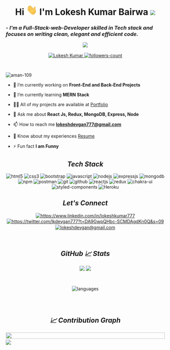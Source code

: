 
<!----------------------------------- Heading Section ------------------------------------>
<h1 align="center">
    Hi
    <img src="https://raw.githubusercontent.com/ABSphreak/ABSphreak/master/gifs/Hi.gif" width="35">
    I'm Lokesh Kumar Bairwa
    <img src="https://camo.githubusercontent.com/d3359cb00ab0b5ed8f2e1fe3fceb4fbaf3b614340f8c0db99c17b9f50b351770/68747470733a2f2f656d6f6a69732e736c61636b6d6f6a69732e636f6d2f656d6f6a69732f696d616765732f313533313834393433302f343234362f626c6f622d73756e676c61737365732e6769663f31353331383439343330" width="35">
</h1>



<!----------------------------------- About Section ------------------------------------>

<h3>
    <i>- I'm a Full-Stack-web-Developer skilled in Tech stack and focuses on writing clean, elegant and efficient code.</i>
</h3>

<!----------------------------------- Profile View Section ------------------------------------>

<p align="center">
<a align="center" href="https://github.com/DenverCoder1/readme-typing-svg"><img src="https://readme-typing-svg.herokuapp.com?&font=IBM+Plex+Sans&color=white&size=25&lines=Welcome+to+my+GitHub+Profile!;I'm+a+Full-Stack+Web+Developer." /></a>
</p>

<p align="center">
    <a href="https://github.com/Lokesh777">
        <img src="https://komarev.com/ghpvc/?username=Lokesh777&label=Profile%20views&color=0e75b6&style=flat" alt="Lokesh Kumar" />
    </a>
     <a href="https://github.com/Lokesh777?tab=followers">
        <img src="https://img.shields.io/github/followers/Lokesh777?label=Followers&style=social" alt="followers-count">
    </a>
</p>
<br>
<!-- -----------------------------------about details with resume ---------------------------- -->
<p align="left"> <img src="https://komarev.com/ghpvc/?username=aman-109&label=Profile%20views&color=0e75b6&style=flat" alt="aman-109" /> </p>


- 🔭 I’m currently working on **Front-End and Back-End Projects**

- 🌱 I’m currently learning **MERN Stack**

- 👨‍💻 All of my projects are available at <a target="_blank" rel="noreferrer" href="https://lokesh777.github.io/">Portfolio</a>

- 💬 Ask me about **React Js, Redux, MongoDB, Express, Node**

- 📫 How to reach me **lokeshdevgan777@gmail.com**

- 📄 Know about my experiences <a target="_blank" rel="noreferrer" href="https://drive.google.com/file/d/11aGyyK6iuBeQ_mvU9WPJEbmzsREkxfMP/view">Resume</a> 

- ⚡ Fun fact **I am Funny**
<!----------------------------------- Tech Stack Section ------------------------------------>

<h2 align="center"><i>Tech Stack</i></h2>
<p align="center">
    <img src="https://img.shields.io/badge/HTML5-E34F26?style=for-the-badge&logo=html5&logoColor=white" alt="html5" />
    <img src="https://img.shields.io/badge/CSS3-1572B6?style=for-the-badge&logo=css3&logoColor=white" alt="css3" />
    <img src="https://img.shields.io/badge/Bootstrap-563D7C?style=for-the-badge&logo=bootstrap&logoColor=white" alt="bootstrap" />
    <img src="https://img.shields.io/badge/JavaScript-323330?style=for-the-badge&logo=javascript&logoColor=F7DF1E" alt="javascript" />
    <img src="https://img.shields.io/badge/Node.js-339933?style=for-the-badge&logo=nodedotjs&logoColor=white" alt="nodejs" />
    <img src="https://img.shields.io/badge/Express.js-000000?style=for-the-badge&logo=express&logoColor=white" alt="expressjs" />
    <img src="https://img.shields.io/badge/MongoDB-4EA94B?style=for-the-badge&logo=mongodb&logoColor=white" alt="mongodb" />
    <img src="https://img.shields.io/badge/npm-CB3837?style=for-the-badge&logo=npm&logoColor=white" alt="npm" />
    <img src="https://img.shields.io/badge/Postman-FF6C37?style=for-the-badge&logo=Postman&logoColor=white" alt="postman" />
    <img src="https://img.shields.io/badge/Git-f44d27?style=for-the-badge&logo=git&logoColor=white" alt="git" />
    <img src="https://img.shields.io/badge/GitHub-100000?style=for-the-badge&logo=github&logoColor=white" alt="github" />
    <img src="https://img.shields.io/badge/React-20232A?style=for-the-badge&logo=react&logoColor=61DAFB" alt="reactjs" />
    <img src="https://img.shields.io/badge/Redux-593D88?style=for-the-badge&logo=redux&logoColor=white" alt="redux" />
  <img src="https://img.shields.io/badge/Chakra%20UI-3bc7bd?style=for-the-badge&logo=chakraui&logoColor=white" alt="chakra-ui" />
 <img src="https://img.shields.io/badge/styled--components-DB7093?style=for-the-badge&logo=styled-components&logoColor=white" alt="styled-components" />
  <img alt="Heroku" src="https://img.shields.io/badge/-Heroku-430098?style=flat-square&logo=heroku&logoColor=white" height="25px"/
</p>
<br>
<!----------------------------------- Social Media Links Section ------------------------------------>
<h2 align="center"><i>Let's Connect</i></h2>
<p align="center">  
    <a href="https://www.linkedin.com/in/lokeshkumar777">
        <img align="center" src="https://img.shields.io/badge/LinkedIn-0077B5?style=for-the-badge&logo=linkedin&logoColor=white" alt="https://www.linkedin.com/in/lokeshkumar777" />
    </a>
    <a href="https://twitter.com/lkdevgan777?t=DA9GwpQHbc-SCMDAgdKn0Q&s=09">
        <img align="center" src="https://img.shields.io/badge/Twitter-1DA1F2?style=for-the-badge&logo=twitter&logoColor=white" alt="https://twitter.com/lkdevgan777?t=DA9GwpQHbc-SCMDAgdKn0Q&s=09" />
    </a>
    <a title="ypraveen341@gmail.com" href="mailto:lokeshdevgan777@gmail.com">
        <img align="center" src="https://img.shields.io/badge/Gmail-D14836?style=for-the-badge&logo=gmail&logoColor=white" alt="lokeshdevgan@gmail.com"/>
    </a>
</p>
<br>
<!----------------------------------- GitHub Stats Section ------------------------------------>
<h2 align="center"><i>GitHub 📈 Stats</i></h2>
<p align="center"></p>
<p align="center">
  
<p align="center">
  <img width="48%" src="https://github-readme-stats.vercel.app/api?username=Lokesh777&show_icons=true&hide_border=true&theme=radical" />
  <img width="48%" src="https://github-readme-streak-stats.herokuapp.com/?user=Lokesh777&hide_border=true&theme=radical" />
</p>

<!--   <img align="center" src="https://github-readme-streak-stats.herokuapp.com/?user=Lokesh777&&theme=highcontrast" alt="Lokesh777"/> -->
  </p>
<p align="center">
</p>
<br>
<!----------------------------------- Tech Languages ------------------------------------>
<p align="center">
<!--   <img align="center" src="https://github-readme-stats.vercel.app/api/top-langs?username=Lokesh777&show_icons=true&locale=en&layout=compact&&theme=highcontrast" alt="Lokesh777" /> -->
 <img alt="languages" src="https://github-readme-stats.vercel.app/api/top-langs/?username=Lokesh777&layout=compact&hide_border=true&theme=radical" />
</p>
<p align="center">
</p>
<br>
<!----------------------------------- Git Status ------------------------------------>
<!-- <p align="center"><img align="center" src="https://github-readme-stats.vercel.app/api?username=Lokesh777&show_icons=true&locale=en&&theme=highcontrast" alt="Lokesh777" /></p>
<br>
<p align="center"><a href="https://github-profile-trophy.vercel.app/?username=Lokesh777&theme=algolia"><img src="https://github-profile-trophy.vercel.app/?username=Lokesh777&theme=algolia" alt="Lokesh777" /></a></p> -->
<br>


<!-- ---------------------------------git deposite----------------------------->

<!-- <h2 align="center"><i>📕 Pinned Repositories</i></h2>

<a href="https://github.com/Lokesh777/kimayeclone">
  <img align="center" src="https://github-readme-stats.vercel.app/api/pin/?username=Lokesh777&repo=kimayeclone&hide_border=true&theme=radical" />
</a>
 -->
<!-- ________________________-____________________contribution___________________________ -->

<h2 align="center"><i>📈 Contribution Graph</i></h2>
 <img align="right" src="https://activity-graph.herokuapp.com/graph?username=Lokesh777&theme=react-dark&hide_border=true&area=true&color=BDDFFF&line=6E93B5&point=F4B520" height="10%" width="100%"/> 
 <br>



  
 <img  src="https://raw.githubusercontent.com/Trilokia/Trilokia/379277808c61ef204768a61bbc5d25bc7798ccf1/bottom_header.svg" />

